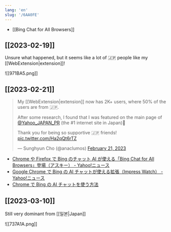 ```yaml
---
lang: 'en'
slug: '/6AA0FE'
---
```


- [[Bing Chat for All Browsers]]

## [[2023-02-19]]

Unsure what happened, but it seems like a lot of 🇯🇵 people like my [[WebExtension|extension]]!

![[971BA5.png]]

## [[2023-02-21]]

> My [[WebExtension|extension]] now has 2K+ users, where 50% of the users are from 🇯🇵.
>
> After some research, I found that I was featured on the main page of [@Yahoo_JAPAN_PR](https://twitter.com/Yahoo_JAPAN_PR?ref_src=twsrc%5Etfw) (the #1 internet site in Japan)💖
>
> Thank you for being so supportive 🇯🇵 friends! [pic.twitter.com/Ha2qQt6rTZ](https://t.co/Ha2qQt6rTZ)
>
> — Sunghyun Cho (@anaclumos) [February 21, 2023](https://twitter.com/anaclumos/status/1627974844385206273?ref_src=twsrc%5Etfw)

- [Chrome や Firefox で Bing のチャット AI が使える「Bing Chat for All Browsers」登場（アスキー） - Yahoo!ニュース](https://news.yahoo.co.jp/articles/fa91cea4b421a3147e3345bb74f552fd3066e74f)
- [Google Chrome で Bing の AI チャットが使える拡張（Impress Watch） - Yahoo!ニュース](https://news.yahoo.co.jp/articles/7b4bc16e99c8cb430851d18337fa9957e8dd9b07)
- [Chrome で Bing の AI チャットを使う方法](https://jabrek.net/bing_ai_chrome/)

## [[2023-03-10]]

Still very dominant from [[일본|Japan]]

![[737A1A.png]]

